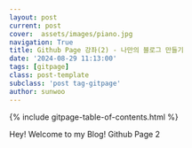 ```yaml
---
layout: post
current: post
cover:  assets/images/piano.jpg
navigation: True
title: Github Page 강좌(2) - 나만의 블로그 만들기
date: '2024-08-29 11:13:00'
tags: [gitpage]
class: post-template
subclass: 'post tag-gitpage'
author: sunwoo
---
```


{% include gitpage-table-of-contents.html %}

Hey! Welcome to my Blog! Github Page 2